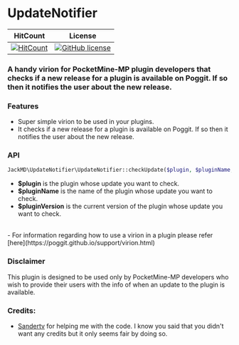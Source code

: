 # UpdateNotifier

| HitCount | License |
|:--:|:--:|
|[![HitCount](http://hits.dwyl.io/JackMD/UpdateNotifier.svg)](http://hits.dwyl.io/JackMD/UpdateNotifier)|[![GitHub license](https://img.shields.io/github/license/JackMD/UpdateNotifier.svg)](https://github.com/JackMD/UpdateNotifier/blob/master/LICENSE)|

### A handy virion for PocketMine-MP plugin developers that checks if a new release for a plugin is available on Poggit. If so then it notifies the user about the new release.

### Features

- Super simple virion to be used in your plugins.
- It checks if a new release for a plugin is available on Poggit. If so then it notifies the user about the new release.

### API

```php
JackMD\UpdateNotifier\UpdateNotifier::checkUpdate($plugin, $pluginName, $pluginVersion);
```

- **$plugin** is the plugin whose update you want to check.
- **$pluginName** is the name of the plugin whose update you want to check.
- **$pluginVersion** is the current version of the plugin whose update you want to check.

<br />
- For information regarding how to use a virion in a plugin please refer [here](https://poggit.github.io/support/virion.html)

### Disclaimer

This plugin is designed to be used only by PocketMine-MP developers who wish to provide their users with the info of when an update to the plugin is available.

### Credits:

- [Sandertv](https://github.com/Sandertv) for helping me with the code. I know you said that you didn't want any credits but it only seems fair by doing so.
